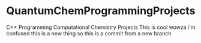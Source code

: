 # QuantumChemProgrammingProjects

C++ Programming Computational Chemistry Projects
This is cool wowza
i'm confused
this is a new thing
so this is a commit from a new branch
